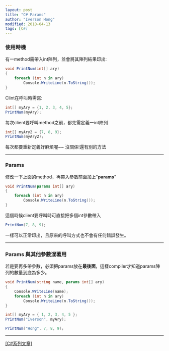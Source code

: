 ```yaml
---
layout: post
title: "C# Params"
author: "Iverson Hong"
modified: 2018-04-13
tags: [C#]
---
```

### 使用時機

有一method需帶入int陣列，並會將其陣列結果印出:

~~~c#
void PrintNum(int[] ary)
{
    foreach (int n in ary)
        Console.WriteLine(n.ToString());
}
~~~

Clint在呼叫時需寫:

~~~c#
int[] myAry = {1, 2, 3, 4, 5};
PrintNum(myAry);
~~~

每次client要呼叫method之前，都先需定義一int陣列

~~~c#
int[] myAry2 = {7, 8, 9};
PrintNum(myAry2);
~~~

每次都要重新定義好麻煩喔~~
沒關係!還有別的方法

----------

### Params

修改一下上面的method，再帶入參數前面加上"**params**"

~~~c#
void PrintNum(params int[] ary)
{
    foreach (int n in ary)
        Console.WriteLine(n.ToString());
}
~~~

這個時候client要呼叫時可直接把多個int參數帶入

~~~c#
PrintNum(7, 8, 9);
~~~

一樣可以正常印出，且原來的呼叫方式也不會有任何錯誤發生。

----------

### Params 與其他參數混著用

若是要再多帶參數，必須把params放在**最後面**，這樣compiler才知道params陣列的數量到底為多少。

~~~c#
void PrintNum(string name, params int[] ary)
{
    Console.WriteLine(name);
    foreach (int n in ary)
        Console.WriteLine(n.ToString());
}
~~~

~~~c#
int[] myAry = { 1, 2, 3, 4, 5 };
PrintNum("Iverson", myAry);

PrintNum("Hong", 7, 8, 9);
~~~

----------

[[C#系列文章]](http://yu-qiao-hong.github.io/tags/#C#)